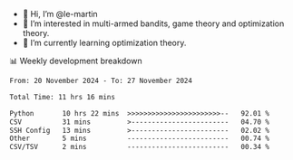- 👋 Hi, I’m @le-martin
- 👀 I’m interested in multi-armed bandits, game theory and optimization theory.
- 🌱 I’m currently learning optimization theory.
<!---- 💞️ I’m looking to collaborate on ...
- 📫 How to reach me ...-->

<!---
Tutorial for using WakaTime stats in GitHub profile: https://github.com/athul/waka-readme
-->

📊 Weekly development breakdown
<!--START_SECTION:waka-->

```txt
From: 20 November 2024 - To: 27 November 2024

Total Time: 11 hrs 16 mins

Python       10 hrs 22 mins  >>>>>>>>>>>>>>>>>>>>>>>--   92.01 %
CSV          31 mins         >------------------------   04.70 %
SSH Config   13 mins         >------------------------   02.02 %
Other        5 mins          -------------------------   00.74 %
CSV/TSV      2 mins          -------------------------   00.34 %
```

<!--END_SECTION:waka-->

<!---
le-martin/le-martin is a ✨ special ✨ repository because its `README.md` (this file) appears on your GitHub profile.
You can click the Preview link to take a look at your changes.
--->
